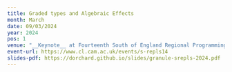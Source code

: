 ```yaml
---
title: Graded types and Algebraic Effects
month: March
date: 09/03/2024
year: 2024
pos: 1
venue: "__Keynote__ at Fourteenth South of England Regional Programming Languages Seminar, Jane Street, London"
event-url: https://www.cl.cam.ac.uk/events/s-repls14
slides-pdf: https://dorchard.github.io/slides/granule-srepls-2024.pdf
---
```

